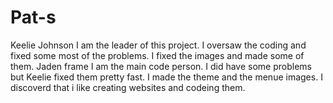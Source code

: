 # Pat-s
Keelie Johnson 
  I am the leader of this project. I oversaw the coding and fixed some most of the problems. I fixed the images and made some of them. 
  Jaden frame 
   I am the main code person. I did have some problems but Keelie fixed them pretty fast. I made the theme and the menue images. I discoverd that i like creating websites and codeing them. 

